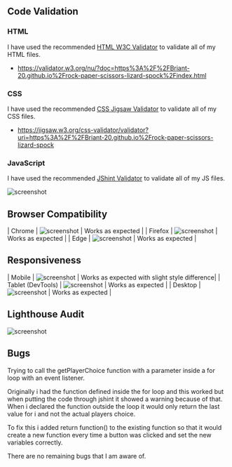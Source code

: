 ## Code Validation

### HTML

I have used the recommended [HTML W3C Validator](https://validator.w3.org) to validate all of my HTML files.

- https://validator.w3.org/nu/?doc=https%3A%2F%2FBriant-20.github.io%2Frock-paper-scissors-lizard-spock%2Findex.html

### CSS

I have used the recommended [CSS Jigsaw Validator](https://jigsaw.w3.org/css-validator) to validate all of my CSS files.

- https://jigsaw.w3.org/css-validator/validator?uri=https%3A%2F%2FBriant-20.github.io%2Frock-paper-scissors-lizard-spock

### JavaScript

I have used the recommended [JShint Validator](https://jshint.com) to validate all of my JS files.

![screenshot](documentation/jshint.png)

## Browser Compatibility

| Chrome | ![screenshot](documentation/chrome.png) | Works as expected |
| Firefox | ![screenshot](documentation/firefox.png) | Works as expected |
| Edge | ![screenshot](documentation/edge.png) | Works as expected |

## Responsiveness

| Mobile | ![screenshot](documentation/mobile.jpg) | Works as expected with slight style difference|
| Tablet (DevTools) | ![screenshot](documentation/tablet.png) | Works as expected |
| Desktop | ![screenshot](documentation/desktop.png) | Works as expected |

## Lighthouse Audit

![screenshot](documentation/lighthouse.png)

## Bugs

Trying to call the getPlayerChoice function with a parameter inside a for loop with an event listener. 

Originally i had the function defined inside the for loop and this worked but when putting the code through jshint it showed a warning because of that. When i declared the function outside the loop it would only return the last value for i and not the actual players choice. 

To fix this i added return function() to the existing function so that it would create a new function every time a button was clicked and set the new variables correctly.

There are no remaining bugs that I am aware of.


